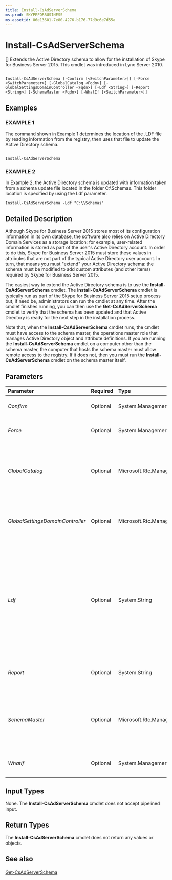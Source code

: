 ```yaml
---
title: Install-CsAdServerSchema
ms.prod: SKYPEFORBUSINESS
ms.assetid: 86e13601-7e80-4276-b176-77d9c6e7d55a
---
```



# Install-CsAdServerSchema
[]
Extends the Active Directory schema to allow for the installation of Skype for Business Server 2015. This cmdlet was introduced in Lync Server 2010.
  
    
    


```

Install-CsAdServerSchema [-Confirm [<SwitchParameter>]] [-Force <SwitchParameter>] [-GlobalCatalog <Fqdn>] [-GlobalSettingsDomainController <Fqdn>] [-Ldf <String>] [-Report <String>] [-SchemaMaster <Fqdn>] [-WhatIf [<SwitchParameter>]]

```


## Examples


  
    
    

### EXAMPLE 1

The command shown in Example 1 determines the location of the .LDF file by reading information from the registry, then uses that file to update the Active Directory schema.
  
    
    

```

Install-CsAdServerSchema
```


### EXAMPLE 2

In Example 2, the Active Directory schema is updated with information taken from a schema update file located in the folder C:\\Schemas. This folder location is specified by using the Ldf parameter.
  
    
    

```
Install-CsAdServerSchema -Ldf "C:\\Schemas"
```


## Detailed Description

Although Skype for Business Server 2015 stores most of its configuration information in its own database, the software also relies on Active Directory Domain Services as a storage location; for example, user-related information is stored as part of the user's Active Directory account. In order to do this, Skype for Business Server 2015 must store these values in attributes that are not part of the typical Active Directory user account. In turn, that means you must "extend" your Active Directory schema: the schema must be modified to add custom attributes (and other items) required by Skype for Business Server 2015.
  
    
    
The easiest way to extend the Active Directory schema is to use the **Install-CsAdServerSchema** cmdlet. The **Install-CsAdServerSchema** cmdlet is typically run as part of the Skype for Business Server 2015 setup process but, if need be, administrators can run the cmdlet at any time. After the cmdlet finishes running, you can then use the **Get-CsAdServerSchema** cmdlet to verify that the schema has been updated and that Active Directory is ready for the next step in the installation process.
  
    
    
Note that, when the **Install-CsAdServerSchema** cmdlet runs, the cmdlet must have access to the schema master, the operations master role that manages Active Directory object and attribute definitions. If you are running the **Install-CsAdServerSchema** cmdlet on a computer other than the schema master, the computer that hosts the schema master must allow remote access to the registry. If it does not, then you must run the **Install-CsAdServerSchema** cmdlet on the schema master itself.
  
    
    

## Parameters



|**Parameter**|**Required**|**Type**|**Description**|
|:-----|:-----|:-----|:-----|
| _Confirm_ <br/> |Optional  <br/> |System.Management.Automation.SwitchParameter  <br/> |Prompts you for confirmation before executing the command.  <br/> |
| _Force_ <br/> |Optional  <br/> |System.Management.Automation.SwitchParameter  <br/> |Suppresses the display of any non-fatal error message that might occur when running the command.  <br/> |
| _GlobalCatalog_ <br/> |Optional  <br/> |Microsoft.Rtc.Management.Deploy.Fqdn  <br/> |Fully qualified domain name (FQDN) of a global catalog server in your domain. This parameter is not required if you are running the **Install-CsAdServerSchema** cmdlet on a computer with an account in your domain. <br/> |
| _GlobalSettingsDomainController_ <br/> |Optional  <br/> |Microsoft.Rtc.Management.Deploy.Fqdn  <br/> |FQDN of a domain controller in your domain. This parameter is not required if you are running the **Install-CsAdServerSchema** cmdlet on a computer with an account in your domain. <br/> |
| _Ldf_ <br/> |Optional  <br/> |System.String  <br/> |Path to the folder containing the .LDF file to be imported; the .LDF (LDAP Data Interchange Format) file contains the required updates for the Active Directory schema. If this parameter is not included, the **Install-CsAdServerSchema** cmdlet will look for the file in the Skype for Business Server 2015 installation path recorded in the registry. The installation path will typically be C:\\Program Files\\Skype for Business Server 2015\\Deployment\\Setup. <br/> |
| _Report_ <br/> |Optional  <br/> |System.String  <br/> |Enables you to specify a file path for the log file created when the cmdlet runs. For example: -Report "C:\\Logs\\ServerSchema.html"  <br/> |
| _SchemaMaster_ <br/> |Optional  <br/> |Microsoft.Rtc.Management.Deploy.Fqdn  <br/> |Fully qualified domain name (FQDN) of the Active Directory schema master for your domain. This parameter is not required if you are running the Install-CsAdServerSchema cmdlet on a computer with an account in your domain.  <br/> |
| _WhatIf_ <br/> |Optional  <br/> |System.Management.Automation.SwitchParameter  <br/> |Describes what would happen if you executed the command without actually executing the command.  <br/> |
   

## Input Types

None. The **Install-CsAdServerSchema** cmdlet does not accept pipelined input.
  
    
    

## Return Types

The **Install-CsAdServerSchema** cmdlet does not return any values or objects.
  
    
    

## See also


#### 


  
    
    
 [Get-CsAdServerSchema](get-csadserverschema.md)
